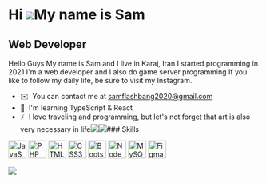 Hi ![](https://user-images.githubusercontent.com/18350557/176309783-0785949b-9127-417c-8b55-ab5a4333674e.gif)My name is Sam
===========================================================================================================================

Web Developer
-------------

Hello Guys My name is Sam and I live in Karaj, Iran I started programming in 2021 I'm a web developer and I also do game server programming If you like to follow my daily life, be sure to visit my Instagram.

*   ✉️  You can contact me at [samflashbang2020@gmail.com](mailto:samflashbang2020@gmail.com)
*   🧠  I'm learning TypeScript & React
*   ⚡  I love traveling and programming, but let's not forget that art is also very necessary in life<a href="https://www.github.com//SAMFLASHBANG" target="_blank" rel="noreferrer"><img
                  src="https://img.shields.io/github/followers//SAMFLASHBANG?logo=github&style=for-the-badge&color=0891b2&labelColor=1c1917" /></a><a href="https://www.twitch.tv/samflashbang2022" target="_blank" rel="noreferrer"><img
                  src="https://img.shields.io/twitch/status/samflashbang2022?logo=twitchsx&style=for-the-badge&color=0891b2&labelColor=1c1917&label=TWITCH+STATUS" /></a>### Skills 
<p align="left">
<a href="https://developer.mozilla.org/en-US/docs/Web/JavaScript" target="_blank" rel="noreferrer"><img src="https://raw.githubusercontent.com/danielcranney/readme-generator/main/public/icons/skills/javascript-colored.svg" width="36" height="36" alt="JavaScript" /></a>
<a href="https://www.php.net/" target="_blank" rel="noreferrer"><img src="https://raw.githubusercontent.com/danielcranney/readme-generator/main/public/icons/skills/php-colored.svg" width="36" height="36" alt="PHP" /></a>
<a href="https://developer.mozilla.org/en-US/docs/Glossary/HTML5" target="_blank" rel="noreferrer"><img src="https://raw.githubusercontent.com/danielcranney/readme-generator/main/public/icons/skills/html5-colored.svg" width="36" height="36" alt="HTML5" /></a>
<a href="https://www.w3.org/TR/CSS/#css" target="_blank" rel="noreferrer"><img src="https://raw.githubusercontent.com/danielcranney/readme-generator/main/public/icons/skills/css3-colored.svg" width="36" height="36" alt="CSS3" /></a>
<a href="https://getbootstrap.com/" target="_blank" rel="noreferrer"><img src="https://raw.githubusercontent.com/danielcranney/readme-generator/main/public/icons/skills/bootstrap-colored.svg" width="36" height="36" alt="Bootstrap" /></a>
<a href="https://nodejs.org/en/" target="_blank" rel="noreferrer"><img src="https://raw.githubusercontent.com/danielcranney/readme-generator/main/public/icons/skills/nodejs-colored.svg" width="36" height="36" alt="NodeJS" /></a>
<a href="https://www.mysql.com/" target="_blank" rel="noreferrer"><img src="https://raw.githubusercontent.com/danielcranney/readme-generator/main/public/icons/skills/mysql-colored.svg" width="36" height="36" alt="MySQL" /></a>
<a href="https://www.figma.com/" target="_blank" rel="noreferrer"><img src="https://raw.githubusercontent.com/danielcranney/readme-generator/main/public/icons/skills/figma-colored.svg" width="36" height="36" alt="Figma" /></a>
</p>
                    

                          
<a href="https://www.coffeebede.com/samflashbang"><img class="img-fluid" src="https://coffeebede.ir/DashboardTemplateV2/app-assets/images/banner/default-yellow.svg" /></a>
